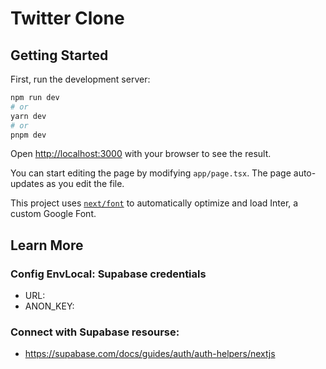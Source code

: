 # Twitter Clone

## Getting Started

First, run the development server:

```bash
npm run dev
# or
yarn dev
# or
pnpm dev
```

Open [http://localhost:3000](http://localhost:3000) with your browser to see the result.

You can start editing the page by modifying `app/page.tsx`. The page auto-updates as you edit the file.

This project uses [`next/font`](https://nextjs.org/docs/basic-features/font-optimization) to automatically optimize and load Inter, a custom Google Font.

## Learn More
### Config EnvLocal: Supabase credentials
- URL:
- ANON_KEY:

### Connect with Supabase resourse: 
- https://supabase.com/docs/guides/auth/auth-helpers/nextjs
